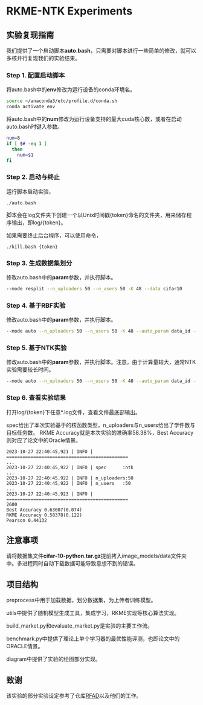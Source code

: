 # RKME-NTK Experiments

## 实验复现指南

我们提供了一个启动脚本**auto.bash**，只需要对脚本进行一些简单的修改，就可以多核并行复现我们的实验结果。

### Step 1. 配置启动脚本

将auto.bash中的**env**修改为运行设备的conda环境名。

```bash
source ~/anaconda3/etc/profile.d/conda.sh
conda activate env
```

将auto.bash中的**num**修改为运行设备支持的最大cuda核心数，或者在启动auto.bash时键入参数。
```bash
num=8
if [ $# -eq 1 ]
  then
    num=$1
fi
```

### Step 2. 启动与终止

运行脚本启动实验，
```
./auto.bash
```

脚本会在log文件夹下创建一个以Unix时间戳{token}命名的文件夹，用来储存程序输出，即log/{token}。 

如果需要终止后台程序，可以使用命令，

```
./kill.bash {token}
```

### Step 3. 生成数据集划分

修改auto.bash中的**param**参数，并执行脚本。
```bash
--mode resplit --n_uploaders 50 --n_users 50 -K 48 --data cifar10
```

### Step 4. 基于RBF实验

修改auto.bash中的**param**参数，并执行脚本。

```bash
--mode auto --n_uploaders 50 --n_users 50 -K 48 --auto_param data_id --spec rbf --data cifar10
```

### Step 5. 基于NTK实验

修改auto.bash中的**param**参数，并执行脚本。注意，由于计算量较大，通常NTK实验需要较长时间。

```bash
--mode auto --n_uploaders 50 --n_users 50 -K 48 --auto_param data_id --spec ntk --data cifar10
```

### Step 6. 查看实验结果

打开log/{token}下任意*.log文件，查看文件最底部输出。

spec给出了本次实验基于的核函数类型，n_uploaders与n_users给出了学件数与目标任务数。
RKME Accuracy就是本次实验的准确率58.38%，Best Accuracy则对应了论文中的Oracle情景。

```log
2023-10-27 22:40:45,921 | INFO | =============================================
...
2023-10-27 22:40:45,922 | INFO | spec      :ntk
...
2023-10-27 22:40:45,922 | INFO | n_uploaders:50
2023-10-27 22:40:45,922 | INFO | n_users   :50
...
2023-10-27 22:40:45,923 | INFO | =============================================
2600
Best Accuracy 0.63007(0.074)
RKME Accuracy 0.58378(0.122)
Pearson 0.44132
```


## 注意事项

请将数据集文件**cifar-10-python.tar.gz**提前拷入image_models/data文件夹中。多进程同时自动下载数据可能导致意想不到的错误。

## 项目结构

preprocess中用于加载数据，划分数据集，为上传者训练模型。

utils中提供了随机模型生成工具，集成学习，RKME实现等核心算法实现。

build_market.py和evaluate_market.py是实验的主要工作流。

benchmark.py中提供了理论上单个学习器的最优性能评测，也即论文中的ORACLE情景。

diagram中提供了实验的绘图部分实现。

## 致谢

该实验的部分实验设定参考了仓库[RFAD](https://github.com/yolky/RFAD)以及他们的工作。